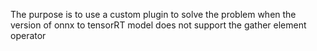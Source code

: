 The purpose is to use a custom plugin to solve the problem when the version of onnx to tensorRT model does not support the gather element operator
